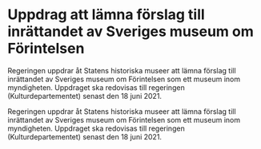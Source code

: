 # Uppdrag att lämna förslag till inrättandet av Sveriges museum om Förintelsen

Regeringen uppdrar åt Statens historiska museer att lämna förslag till inrättandet av Sveriges museum om Förintelsen som ett museum inom myndigheten. Uppdraget ska redovisas till regeringen (Kulturdepartementet) senast den 18 juni 2021.

Regeringen uppdrar åt Statens historiska museer att lämna förslag till inrättandet av Sveriges museum om Förintelsen som ett museum inom myndigheten. Uppdraget ska redovisas till regeringen (Kulturdepartementet) senast den 18 juni 2021.
